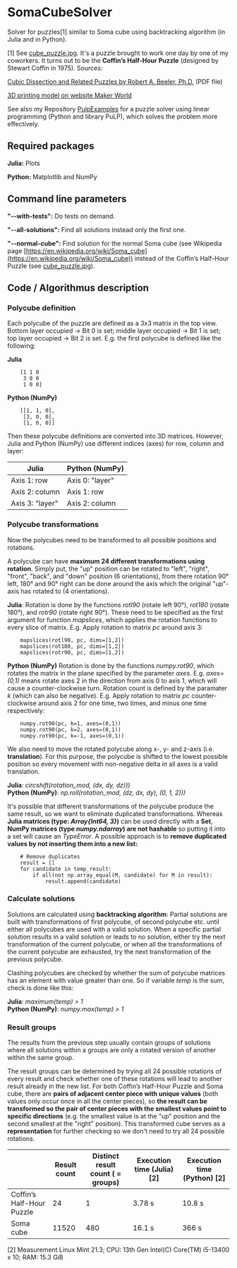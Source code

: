 # SomaCubeSolver
Solver for puzzles[1] similar to Soma cube using backtracking algorithm (in Julia and in Python).

[1] See [cube_puzzle.jpg](cube_puzzle.jpg). It's a puzzle brought to work one day by one of my coworkers. It turns out to be the **Coffin’s Half-Hour Puzzle** (designed by Stewart Coffin in 1975). Sources:

[Cubic Dissection and Related Puzzles by Robert A. Beeler, Ph.D.](https://faculty.etsu.edu/beelerr/cubic.pdf) (PDF file)

[3D printing model on website Maker World](https://makerworld.com/de/models/813099-half-hour-puzzle-cube#profileId-754893)

See also my Repository [PulpExamples](https://github.com/chikitpao/PulpExamples) for a puzzle solver using linear programming (Python and library PuLP), which solves the problem more effectively.

Required packages
------------
**Julia:** Plots

**Python:** Matplotlib and NumPy

Command line parameters
------------
**"--with-tests":** Do tests on demand.

**"--all-solutions":** Find all solutions instead only the first one.

**"--normal-cube":** Find solution for the normal Soma cube (see Wikipedia page [https://en.wikipedia.org/wiki/Soma_cube](https://en.wikipedia.org/wiki/Soma_cube)) instead of the Coffin’s Half-Hour Puzzle (see [cube_puzzle.jpg](cube_puzzle.jpg)).

Code / Algorithmus description
------------

### Polycube definition
Each polycube of the puzzle are defined as a 3x3 matrix in the top view. Bottom layer occupied -> Bit 0 is set; middle layer occupied -> Bit 1 is set; top layer occupied -> Bit 2 is set. E.g. the first polycube is defined like the following:

**Julia**
```
    [1 1 0
     3 0 0
     1 0 0]
```

**Python (NumPy)**
```
    [[1, 1, 0],
     [3, 0, 0],
     [1, 0, 0]]
```

Then these polycube definitions are converted into 3D matrices. However, Julia and Python (NumPy) use different indices (axes) for row, column and layer:

| Julia | Python (NumPy) |
| --- | --- |
| Axis 1: row | Axis 0: "layer" |
| Axis 2: column | Axis 1: row |
| Axis 3: "layer"| Axis 2: column |


### Polycube transformations
Now the polycubes need to be transformed to all possible positions and rotations.

A polycube can have **maximum 24 different transformations using rotation**. Simply put, the "up" position can be rotated to "left", "right", "front", "back", and "down" position (6 orientations), from there rotation 90° left, 180° and 90° right can be done around the axis which the original "up"-axis has rotated to (4 orientations).

**Julia**: Rotation is done by the functions *rotl90* (rotate left 90°), *rot180* (rotate 180°), and *rotr90* (rotate right 90°). These need to be specified as the first argument for function *mapslices*, which applies the rotation functions to every slice of matrix. E.g. Apply rotation to matrix *pc* around axis 3:
```
    mapslices(rotl90, pc, dims=[1,2])
    mapslices(rot180, pc, dims=[1,2])
    mapslices(rotr90, pc, dims=[1,2])
```

**Python (NumPy)** Rotation is done by the functions *numpy.rot90*, which rotates the matrix in the plane specified by the parameter *axes*. E.g. *axes=(0,1)* means rotate axes 2 in the direction from axis 0 to axis 1, which will cause a counter-clockwise turn. Rotation count is defined by the paramater *k* (which can also be negative). E.g. Apply rotation to matrix *pc* counter-clockwise around axis 2 for one time, two times, and minus one time respectively:
```
    numpy.rot90(pc, k=1, axes=(0,1))
    numpy.rot90(pc, k=2, axes=(0,1))
    numpy.rot90(pc, k=-1, axes=(0,1))
```

We also need to move the rotated polycube along x-, y- and z-axis (i.e. **translation**). For this purpose, the polycube is shifted to the lowest possible position so every movement with non-negative delta in all axes is a valid translation.

**Julia**: *circshift(rotation_mod, (dx, dy, dz)))* <br>
**Python (NumPy)**: *np.roll(rotation_mod, (dz, dx, dy), (0, 1, 2)))*

It's possible that different transformations of the polycube produce the same result, so we want to eliminate duplicated transformations. Whereas **Julia matrices (type: *Array{Int64, 3}*)** can be used directly with a **Set**, **NumPy matrices (type *numpy.ndarray*) are not hashable** so putting it into a set will cause an *TypeError*. A possible approach is to **remove duplicated values by not inserting them into a new list:**
```
    # Remove duplicates
    result = []
    for candidate in temp_result:
        if all(not np.array_equal(M, candidate) for M in result):
            result.append(candidate)
```

### Calculate solutions
Solutions are calculated using **backtracking algorithm**: Partial solutions are built with transformations of first polycube, of second polycube etc. until either all polycubes are used with a valid solution. When a specific partial solution results in a valid solution or leads to no solution, either try the next transformation of the current polycube, or when all the transformations of the current polycube are exhausted, try the next transformation of the previous polycube.

Clashing polycubes are checked by whether the sum of polycube matrices has an element with value greater than one. So if variable *temp* is the sum, check is done like this:

**Julia**: *maximum(temp) > 1* <br>
**Python (NumPy)**: *numpy.max(temp) > 1*


### Result groups
The results from the previous step usually contain groups of solutions where all solutions within a groups are only a rotated version of another within the same group.

The result groups can be determined by trying all 24 possible rotations of every result and check whether one of these rotations will lead to another result already in the new list. For both Coffin’s Half-Hour Puzzle and Soma cube, there are **pairs of adjacent center piece with unique values** (both values only occur once in all the center pieces), so **the result can be transformed so the pair of center pieces with the smallest values point to specific directions** (e.g. the smallest value is at the "up" position and the second smallest at the "right" position). This transformed cube serves as a **representation** for further checking so we don't need to try all 24 possible rotations.

|  | Result count | Distinct result count ( = groups) | Execution time (Julia) [2] | Execution time (Python) [2]|
| --- | --- | --- | --- | --- |
| Coffin’s Half-Hour Puzzle | 24 | 1 | 3.78 s | 10.8 s |
| Soma cube | 11520 | 480 | 16.1 s | 366 s |

[2] Measurement Linux Mint 21.3; CPU: 13th Gen Intel(C) Core(TM) i5-13400 x 10; RAM: 15.3 GiB
